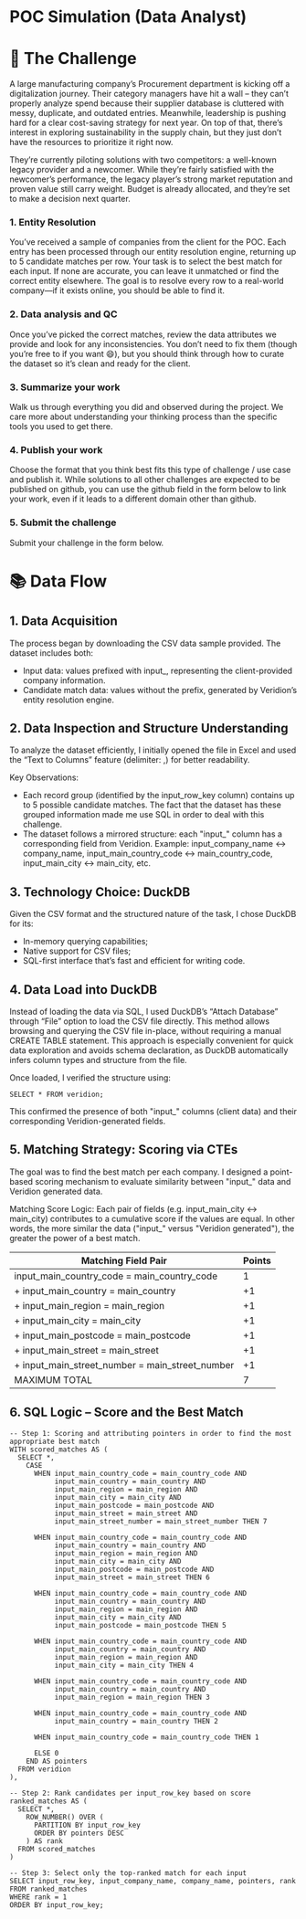 # POC Simulation (Data Analyst)

# 🧾 The Challenge

A large manufacturing company’s Procurement department is kicking off a digitalization journey. Their category managers have hit a wall – they can’t properly analyze spend because their supplier database is cluttered with messy, duplicate, and outdated entries. Meanwhile, leadership is pushing hard for a clear cost-saving strategy for next year. On top of that, there’s interest in exploring sustainability in the supply chain, but they just don’t have the resources to prioritize it right now.

They’re currently piloting solutions with two competitors: a well-known legacy provider and a newcomer. While they’re fairly satisfied with the newcomer’s performance, the legacy player’s strong market reputation and proven value still carry weight. Budget is already allocated, and they’re set to make a decision next quarter.

### 1. Entity Resolution

You’ve received a sample of companies from the client for the POC. Each entry has been processed through our entity resolution engine, returning up to 5 candidate matches per row. Your task is to select the best match for each input. If none are accurate, you can leave it unmatched or find the correct entity elsewhere. The goal is to resolve every row to a real-world company—if it exists online, you should be able to find it.

### 2. Data analysis and QC

Once you’ve picked the correct matches, review the data attributes we provide and look for any inconsistencies. You don’t need to fix them (though you’re free to if you want 😄), but you should think through how to curate the dataset so it’s clean and ready for the client.

### 3. Summarize your work

Walk us through everything you did and observed during the project. We care more about understanding your thinking process than the specific tools you used to get there.

### 4. Publish your work

Choose the format that you think best fits this type of challenge / use case and publish it. While solutions to all other challenges are expected to be published on github,  you can use the github field in the form below to link your work, even if it leads to a different domain other than github.

### 5. Submit the challenge

Submit your challenge in the form below.

# 📚 Data Flow

## 1. Data Acquisition
The process began by downloading the CSV data sample provided. 
The dataset includes both:
- Input data: values prefixed with input_, representing the client-provided company information.
- Candidate match data: values without the prefix, generated by Veridion’s entity resolution engine.

## 2. Data Inspection and Structure Understanding

To analyze the dataset efficiently, I initially opened the file in Excel and used the “Text to Columns” feature (delimiter: ,) for better readability.

Key Observations:
- Each record group (identified by the input_row_key column) contains up to 5 possible candidate matches. The fact that the dataset has these grouped information made me use SQL in order to deal with this challenge.
- The dataset follows a mirrored structure: each "input_" column has a corresponding field from Veridion. Example: input_company_name <-> company_name, input_main_country_code <-> main_country_code, input_main_city <-> main_city, etc.

## 3. Technology Choice: DuckDB

Given the CSV format and the structured nature of the task, I chose DuckDB for its:
- In-memory querying capabilities;
- Native support for CSV files;
- SQL-first interface that’s fast and efficient for writing code.

## 4. Data Load into DuckDB
Instead of loading the data via SQL, I used DuckDB’s “Attach Database” through “File” option to load the CSV file directly. This method allows browsing and querying the CSV file in-place, without requiring a manual CREATE TABLE statement. This approach is especially convenient for quick data exploration and avoids schema declaration, as DuckDB automatically infers column types and structure from the file.

Once loaded, I verified the structure using:

```
SELECT * FROM veridion;
```

This confirmed the presence of both "input_" columns (client data) and their corresponding Veridion-generated fields.

## 5. Matching Strategy: Scoring via CTEs

The goal was to find the best match per each company. I designed a point-based scoring mechanism to evaluate similarity between "input_" data and Veridion generated data.

Matching Score Logic: Each pair of fields (e.g. input_main_city <-> main_city) contributes to a cumulative score if the values are equal. In other words, the more similar the data ("input_" versus "Veridion generated"), the greater the power of a best match.

| Matching Field Pair  | Points |
| ------------- | ------------- |
| input_main_country_code = main_country_code  | 1 |
| + input_main_country = main_country  | +1  |
| + input_main_region = main_region  | +1  |
| + input_main_city = main_city  | +1  |
| + input_main_postcode = main_postcode  | +1  |
| + input_main_street = main_street  | +1  |
| + input_main_street_number = main_street_number  | +1  |
| MAXIMUM TOTAL  | 7  |

## 6. SQL Logic – Score and the Best Match

```
-- Step 1: Scoring and attributing pointers in order to find the most appropriate best match
WITH scored_matches AS (
  SELECT *,
    CASE
      WHEN input_main_country_code = main_country_code AND
           input_main_country = main_country AND
           input_main_region = main_region AND
           input_main_city = main_city AND
           input_main_postcode = main_postcode AND
           input_main_street = main_street AND
           input_main_street_number = main_street_number THEN 7

      WHEN input_main_country_code = main_country_code AND
           input_main_country = main_country AND
           input_main_region = main_region AND
           input_main_city = main_city AND
           input_main_postcode = main_postcode AND
           input_main_street = main_street THEN 6

      WHEN input_main_country_code = main_country_code AND
           input_main_country = main_country AND
           input_main_region = main_region AND
           input_main_city = main_city AND
           input_main_postcode = main_postcode THEN 5

      WHEN input_main_country_code = main_country_code AND
           input_main_country = main_country AND
           input_main_region = main_region AND
           input_main_city = main_city THEN 4

      WHEN input_main_country_code = main_country_code AND
           input_main_country = main_country AND
           input_main_region = main_region THEN 3

      WHEN input_main_country_code = main_country_code AND
           input_main_country = main_country THEN 2

      WHEN input_main_country_code = main_country_code THEN 1

      ELSE 0
    END AS pointers
  FROM veridion
),

-- Step 2: Rank candidates per input_row_key based on score
ranked_matches AS (
  SELECT *,
    ROW_NUMBER() OVER (
      PARTITION BY input_row_key
      ORDER BY pointers DESC
    ) AS rank
  FROM scored_matches
)

-- Step 3: Select only the top-ranked match for each input
SELECT input_row_key, input_company_name, company_name, pointers, rank
FROM ranked_matches
WHERE rank = 1
ORDER BY input_row_key;
```


